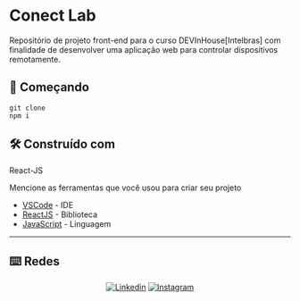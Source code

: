 # Conect Lab
Repositório de projeto front-end para o curso DEVInHouse[Intelbras] com finalidade de desenvolver uma aplicação web para controlar dispositivos remotamente.

## 🚀 Começando

```
git clone
npm i
```

## 🛠️ Construído com

React-JS

Mencione as ferramentas que você usou para criar seu projeto

* [VSCode](https://vscode.dev) - IDE
* [ReactJS](https://reactjs.org) - Biblioteca
* [JavaScript](https://www.javascript.com) - Linguagem
---
## ⌨️ Redes
<span align="center"> 

[![Linkedin](https://img.shields.io/badge/LinkedIn-0077B5?style=for-the-badge&logo=linkedin&logoColor=white)](https://www.linkedin.com/in/matheus-adriano-martins-665b78183/) [![Instagram](https://img.shields.io/badge/Instagram-E4405F?style=for-the-badge&logo=instagram&logoColor=white)](https://www.instagram.com/math.adr/)
 </span>
